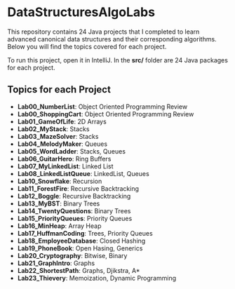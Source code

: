 # DataStructuresAlgoLabs

This repository contains 24 Java projects that I completed to learn advanced canonical data structures and their corresponding algorithms. Below you will find the topics covered for each project.

To run this project, open it in IntelliJ. In the **src/** folder are 24 Java packages for each project.

## Topics for each Project
* **Lab00_NumberList**: Object Oriented Programming Review
* **Lab00_ShoppingCart**: Object Oriented Programming Review
* **Lab01_GameOfLife**: 2D Arrays
* **Lab02_MyStack**: Stacks
* **Lab03_MazeSolver**: Stacks
* **Lab04_MelodyMaker**: Queues
* **Lab05_WordLadder**: Stacks, Queues
* **Lab06_GuitarHero**: Ring Buffers
* **Lab07_MyLinkedList**: Linked List
* **Lab08_LinkedListQueue**: LinkedList, Queues
* **Lab10_Snowflake**: Recursion
* **Lab11_ForestFire**: Recursive Backtracking
* **Lab12_Boggle**: Recursive Backtracking
* **Lab13_MyBST**: Binary Trees
* **Lab14_TwentyQuestions**: Binary Trees
* **Lab15_PriorityQueues**: Priority Queues
* **Lab16_MinHeap**: Array Heap
* **Lab17_HuffmanCoding**: Trees, Priority Queues
* **Lab18_EmployeeDatabase**: Closed Hashing
* **Lab19_PhoneBook**: Open Hasing, Generics
* **Lab20_Cryptography**: Bitwise, Binary
* **Lab21_GraphIntro**: Graphs
* **Lab22_ShortestPath**: Graphs, Djikstra, A*
* **Lab23_Thievery**: Memoization, Dynamic Programming
